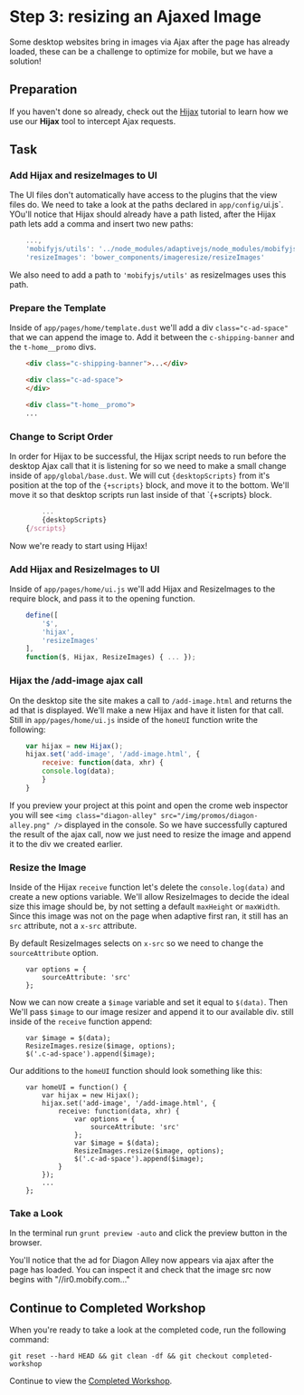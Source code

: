 # Step 3: resizing an Ajaxed Image

Some desktop websites bring in images via Ajax after the page has already loaded, these can be a challenge to optimize for mobile, but we have a solution!

## Preparation

If you haven't done so already, check out the [Hijax](https://github.com/mobify/workshop--hijax) tutorial to learn how we use our **Hijax** tool to intercept Ajax requests. 

## Task

### Add Hijax and resizeImages to UI

The UI files don't automatically have access to the plugins that the view files do. We need to take a look at the paths declared in `app/config/`ui.js`. YOu'll notice that Hijax should already have a path listed, after the Hijax path lets add a comma and insert two new paths: 

``` javascript
    ...,
    'mobifyjs/utils': '../node_modules/adaptivejs/node_modules/mobifyjs-utils/utils',
    'resizeImages': 'bower_components/imageresize/resizeImages'
```

We also need to add a path to `'mobifyjs/utils'` as resizeImages uses this path.

### Prepare the Template

Inside of `app/pages/home/template.dust` we'll add a div `class="c-ad-space"` that we can append the image to. Add it between the `c-shipping-banner` and the `t-home__promo` divs.

``` html
    <div class="c-shipping-banner">...</div>

    <div class="c-ad-space">
    </div>

    <div class="t-home__promo">
    ...
```

### Change to Script Order

In order for Hijax to be successful, the Hijax script needs to run before the desktop Ajax call that it is listening for so we need to make a small change inside of `app/global/base.dust`. We will cut `{desktopScripts}` from it's position at the top of the `{+scripts}` block, and move it to the bottom. We'll move it so that desktop scripts run last inside of that `{+scripts} block.

``` javascript
        ...
        {desktopScripts}
    {/scripts}
``` 

Now we're ready to start using Hijax!

### Add Hijax and ResizeImages to UI

Inside of `app/pages/home/ui.js` we'll add Hijax and ResizeImages to the require block, and pass it to the opening function.

``` javascript
    define([
        '$',
        'hijax',
        'resizeImages'
    ],
    function($, Hijax, ResizeImages) { ... });
```

### Hijax the /add-image ajax call

On the desktop site the site makes a call to `/add-image.html` and returns the ad that is displayed. We'll make a new Hijax and have it listen for that call. Still in `app/pages/home/ui.js` inside of the `homeUI` function write the following:

``` javascript 
    var hijax = new Hijax();
    hijax.set('add-image', '/add-image.html', {
        receive: function(data, xhr) {
        console.log(data);
        }
    }
```  

If you preview your project at this point and open the crome web inspector you will see `<img class="diagon-alley" src="/img/promos/diagon-alley.png" />` displayed in the console. So we have successfully captured the result of the ajax call, now we just need to resize the image and append it to the div we created earlier.

### Resize the Image

Inside of the Hijax `receive` function let's delete the `console.log(data)` and create a new options variable. We'll allow ResizeImages to decide the ideal size this image should be, by not setting a default `maxHeight` or `maxWidth`. Since this image was not on the page when adaptive first ran, it still has an `src` attribute, not a `x-src` attribute. 

By default ResizeImages selects on `x-src` so we need to change the `sourceAttribute` option.  

```
    var options = {
        sourceAttribute: 'src'
    };
```

Now we can now create a `$image` variable and set it equal to `$(data)`. Then We'll pass `$image` to our image resizer and append it to our available div. still inside of the `receive` function append:

```
    var $image = $(data);
    ResizeImages.resize($image, options);
    $('.c-ad-space').append($image);
```

Our additions to the `homeUI` function should look something like this: 

```
    var homeUI = function() {
        var hijax = new Hijax();
        hijax.set('add-image', '/add-image.html', {
            receive: function(data, xhr) {
                var options = {
                    sourceAttribute: 'src'
                };
                var $image = $(data);
                ResizeImages.resize($image, options);
                $('.c-ad-space').append($image);
            }
        });
        ...
    };
```

### Take a Look

In the terminal run `grunt preview -auto` and click the preview button in the browser. 

You'll notice that the ad for Diagon Alley now appears via ajax after the page has loaded. You can inspect it and check that the image src now begins with "//ir0.mobify.com..."


## Continue to Completed Workshop

When you're ready to take a look at the completed code, run the following command:

```
git reset --hard HEAD && git clean -df && git checkout completed-workshop
```

Continue to view the [Completed Workshop](https://github.com/mobify/workshop--mobile-assets/blob/completed-workshop).